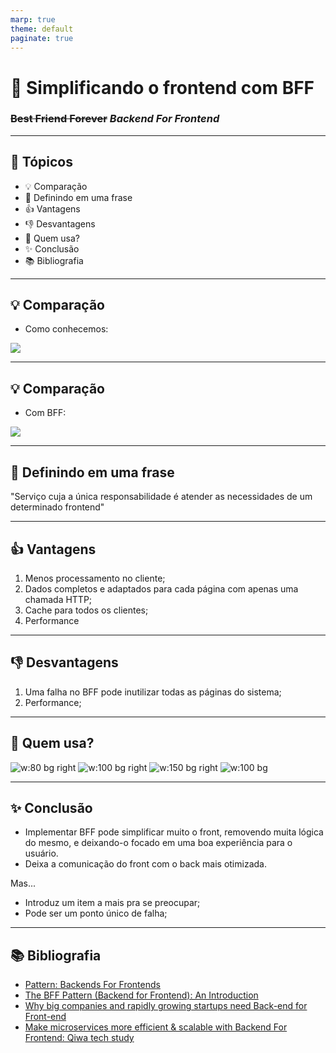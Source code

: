 ```yaml
---
marp: true
theme: default
paginate: true
---
```


<style>
section::after {
  content: attr(data-marpit-pagination) " de " attr(data-marpit-pagination-total);
}

img[alt~="center"] {
  display: block;
  margin: 0 auto;
}
</style>

# 🤝 Simplificando o frontend com BFF

### ~~Best Friend Forever~~ _Backend For Frontend_

---

## 📌 Tópicos

- 💡 Comparação
- 💭 Definindo em uma frase
- 👍 Vantagens
- 👎 Desvantagens
- 🏢 Quem usa?
- ✨ Conclusão
- 📚 Bibliografia

---

## 💡 Comparação

- Como conhecemos:

![](images/gateway.png)

---

## 💡 Comparação

- Com BFF:

![](images/bff.png)

---

## 💭 Definindo em uma frase

"Serviço cuja a única responsabilidade é atender as necessidades de um determinado frontend"

---

## 👍 Vantagens

1. Menos processamento no cliente;
2. Dados completos e adaptados para cada página com apenas uma chamada HTTP;
3. Cache para todos os clientes;
4. Performance

---

## 👎 Desvantagens

1. Uma falha no BFF pode inutilizar todas as páginas do sistema;
2. Performance;

---

## 🏢 Quem usa?

![w:80 bg right](images/netflix.svg)
![w:100 bg right](images/soundcloud.svg)
![w:150 bg right](images/microsoft.svg)
![w:100 bg](images/ibm.svg)

---

## ✨ Conclusão

- Implementar BFF pode simplificar muito o front, removendo muita lógica do mesmo, e deixando-o focado em uma boa experiência para o usuário.
- Deixa a comunicação do front com o back mais otimizada.

Mas...

- Introduz um item a mais pra se preocupar;
- Pode ser um ponto único de falha;

---

## 📚 Bibliografia

- [Pattern: Backends For Frontends](https://samnewman.io/patterns/architectural/bff/)
- [The BFF Pattern (Backend for Frontend): An Introduction](https://blog.bitsrc.io/bff-pattern-backend-for-frontend-an-introduction-e4fa965128bf)
- [Why big companies and rapidly growing startups need Back-end for Front-end](https://medium.com/blue-harvest-tech-blog/why-big-companies-and-rapidly-growing-startups-need-back-end-for-front-end-ee8e6ab8f575)
- [Make microservices more efficient & scalable with Backend For Frontend: Qiwa tech study](https://tsh.io/blog/backend-for-frontend-microservices/)
